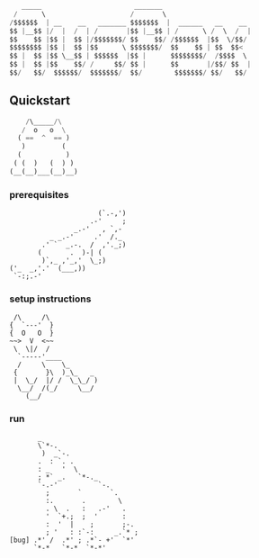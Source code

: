 ```python
   _____                       _______                      
 /      \                     /       \                     
/$$$$$$  | __    __   _______ $$$$$$$  |  ______   __    __ 
$$ |__$$ |/  |  /  | /       |$$ |__$$ | /      \ /  \  /  |
$$    $$ |$$ |  $$ |/$$$$$$$/ $$    $$/ /$$$$$$  |$$  \/$$/ 
$$$$$$$$ |$$ |  $$ |$$      \ $$$$$$$/  $$    $$ | $$  $$<  
$$ |  $$ |$$ \__$$ | $$$$$$  |$$ |      $$$$$$$$/  /$$$$  \ 
$$ |  $$ |$$    $$/ /     $$/ $$ |      $$       |/$$/ $$  |
$$/   $$/  $$$$$$/  $$$$$$$/  $$/        $$$$$$$/ $$/   $$/
```
                                                            
## Quickstart                                                           
                                                            
```python
    /\_____/\
   /  o   o  \
  ( ==  ^  == )
   )         (
  (           )
 ( (  )   (  ) ) 
(__(__)___(__)__)
```
### prerequisites

```shell
                      (`.-,')
                    .-'     ;
                _.-'   , `,-
          _ _.-'     .'  /._
        .' `  _.-.  /  ,'._;)
       (       .  )-| (
        )`,_ ,'_,'  \_;)
('_  _,'.'  (___,))
 `-:;.-'
```

### setup instructions

```shell
 /\     /\
{  `---'  }
{  O   O  }
~~>  V  <~~
 \  \|/  /
  `-----'____
  /     \    \_
 {       }\  )_\_   _
 |  \_/  |/ /  \_\_/ )
  \__/  /(_/     \__/
    (__/
```

### run


```shell
       _                        
       \`*-.                    
        )  _`-.                 
       .  : `. .                
       : _   '  \               
       ; *` _.   `*-._          
       `-.-'          `-.       
         ;       `       `.     
         :.       .        \    
         . \  .   :   .-'   .   
         '  `+.;  ;  '      :   
         :  '  |    ;       ;-. 
         ; '   : :`-:     _.`* ;
[bug] .*' /  .*' ; .*`- +'  `*' 
      `*-*   `*-*  `*-*'
```
